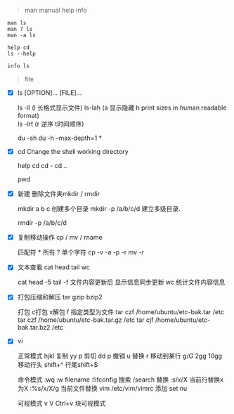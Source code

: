 > man manual  help  info

    man ls
    man 7 ls
    man -a ls

    help cd
    ls --help

    info ls
    
> file 

- [x]  ls [OPTION]... [FILE]...


    ls -ll (l 长格式显示文件)
    ls-lah (a 显示隐藏 h print sizes in human readable format)  
    ls -lrt (r 逆序 t时间顺序)

    du -sh
    du -h –max-depth=1 *

- [x]  cd  Change the shell working directory


    help cd
    cd -
    cd ..

    pwd

- [x]  新建 删除文件夹mkdir / rmdir


    mkdir a b c 创建多个目录
    mkdir -p /a/b/c/d 建立多级目录.

    rmdir -p /a/b/c/d

- [x]  复制移动操作 cp / mv / rname   


    匹配符  * 所有 ? 单个字符
    cp -v -a -p -r
    mv -r

- [x]  文本查看 cat head tail wc


    cat 
    head -5 
    tail -f 文件内容更新后 显示信息同步更新
    wc 统计文件内容信息

- [x]  打包压缩和解压 tar gzip bzip2


    打包  c打包 x解包  f 指定类型为文件
    tar czf /home/ubuntu/etc-bak.tar /etc
    tar czf /home/ubuntu/etc-bak.tar.gz /etc
    tar cjf /home/ubuntu/etc-bak.tar.bz2 /etc
    
- [x]  vi


    正常模式
    hjkl
    复制 yy p
    剪切 dd p
    撤销 u
    替换 r
    移动到某行  g/G  2gg  10gg
    移动行头 shift+^   行尾shift+$

    命令模式
    :wq
    :w filename
    :!ifconfig
    搜索  /search
    替换  :s/x/X 当前行替换x为X  :%s/x/X/g 当前文件替换
    vim /etc/vim/vimrc 添加 set nu

    可视模式
    v
    V
    Ctrl+v 块可视模式